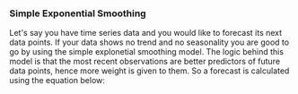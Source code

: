 ### Simple Exponential Smoothing 

Let's say you have time series data and you would like to forecast its next data points. 
If your data shows no trend and no seasonality you are good to go by using the simple explonetial smoothing model.
The logic behind this model is that the most recent observations are better predictors of future data points, hence 
more weight is given to them. 
So a forecast is calculated using the equation below:

